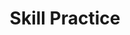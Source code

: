 ---
title: Skill Practice

source:
- title: Common Core Basics
  subject: Social Studies
  chapter: 5
  toc_type: Lesson Review
  toc_number: 5.9
  pages: 230 - 235

questions:
  - number: 1
    text: Which phrase best describes banks?
    choice:
      - option: A
        text: consumer protectors
      - option: B
        text: government agencies
      - option: C
        text: for-profit businesses
      - option: D
        text: credit agencies
    answer:
      - option: 
        text: 
  - number: 2
    text: How do commercial banks differ from credit unions?
    choice:
      - option: A
        text: Commercial banks have branch banks that are more conveniently located.
      - option: B
        text: Credit unions are owned by their members.
      - option: C
        text: Credit unions always offer better services.
      - option: D
        text: all of the above
    answer:
      - option: 
        text: 
  - number: 3
    text: Which should you use to pay monthly bills?
    choice:
      - option: A
        text: checking account
      - option: B
        text: savings account
      - option: C
        text: credit card
      - option: D
        text: credit report
    answer:
      - option: 
        text: 
  - number: 4
    text: Who is likely to pay a higher interest rate on a car loan?
    choice:
      - option: A
        text: someone who pays his or her electric bill on time
      - option: B
        text: someone who has successfully repaid a car loan in the past
      - option: C
        text: someone who is late in making rent payments
      - option: D
        text: someone who has had a steady job for several years
    answer:
      - option: 
        text: 
        
layout: cc_review
---